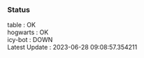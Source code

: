 ### Status


table : OK  
hogwarts : OK  
icy-bot : DOWN  
Latest Update : 2023-06-28 09:08:57.354211
